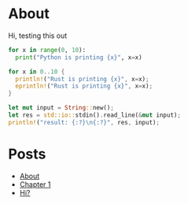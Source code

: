 # About

Hi, testing this out

```python
for x in range(0, 10):
  print("Python is printing {x}", x=x)
```

```rust
for x in 0..10 {
  println!("Rust is printing {x}", x=x);
  eprintln!("Rust is printing {x}", x=x);
}

let mut input = String::new();
let res = std::io::stdin().read_line(&mut input);
println!("result: {:?}\n{:?}", res, input);
```

# Posts

- [About](./SUMMARY.md)
- [Chapter 1](./chapter_1.md)
- [Hi?](./chapter_2.md)

